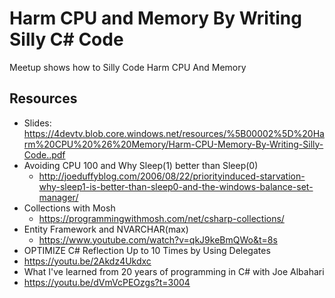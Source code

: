 # Harm CPU and Memory By Writing Silly C# Code
Meetup shows how to Silly Code Harm CPU And Memory

## Resources

* Slides: https://4devtv.blob.core.windows.net/resources/%5B00002%5D%20Harm%20CPU%20%26%20Memory/Harm-CPU-Memory-By-Writing-Silly-Code..pdf
* Avoiding CPU 100 and Why Sleep(1) better than Sleep(0) 
  *  http://joeduffyblog.com/2006/08/22/priorityinduced-starvation-why-sleep1-is-better-than-sleep0-and-the-windows-balance-set-manager/
* Collections with Mosh
  * https://programmingwithmosh.com/net/csharp-collections/
* Entity Framework and NVARCHAR(max)
  *  https://www.youtube.com/watch?v=qkJ9keBmQWo&t=8s
*  OPTIMIZE C# Reflection Up to 10 Times by Using Delegates
  *  https://youtu.be/2Akdz4Ukdxc
*  What I've learned from 20 years of programming in C# with Joe Albahari
  *  https://youtu.be/dVmVcPEOzgs?t=3004
